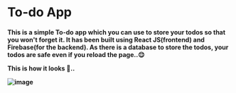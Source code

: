 # To-do App

<h4> <b> This is a simple To-do app which you can use to store your todos so that you won't forget it. It has been built using React JS(frontend) and Firebase(for the backend). As there is a database to store the todos, your todos are safe even if you reload the page..😌

This is how it looks 🤩..
  
  ![image](https://user-images.githubusercontent.com/92244286/223036112-95d9df38-fe29-457f-bf11-61af92219c34.png)
